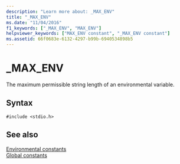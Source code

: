 ```yaml
---
description: "Learn more about: _MAX_ENV"
title: "_MAX_ENV"
ms.date: "11/04/2016"
f1_keywords: ["_MAX_ENV", "MAX_ENV"]
helpviewer_keywords: ["MAX_ENV constant", "_MAX_ENV constant"]
ms.assetid: 66f0683e-6132-4297-b99b-6940534898b5
---
```

# _MAX_ENV

The maximum permissible string length of an environmental variable.

## Syntax

```
#include <stdio.h>
```

## See also

[Environmental constants](./environmental-constants.md)\
[Global constants](./global-constants.md)
